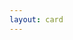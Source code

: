 ```yaml
---
layout: card
---
```

<body onload="callGoogleScript();">
<script>
    // Make an AJAX call to Google Script
    var id= urlPara("id");
    console.log(id);
    if (id=null)
    id="1MGTIataD9rRTVA7qBUZC8Im4Sq99NCri";
  function callGoogleScript() {
    var url = "https://script.google.com/macros/s/AKfycbyd3OPH7qwydqI9BGWn2oSU5uWGjwFwrg4I_nOU90alk7MwjIrQ/exec?callback=loadData&id=" ;

var request = jQuery.ajax({
      crossDomain: true,
      url: url + encodeURIComponent(id),
      method: "GET",
      dataType: "jsonp"
    });

  }
  // print the returned data
  function loadData(e) {
  var div = document.getElementById('main_content');
       div.innerHTML = e.result1;
             console.log(e.result2);

  }
  
 //get url parameters
 function urlPara(p){
 var url_string = window.location.href;
var url = new URL(url_string);
return url.searchParams.get(p);
}

</script>
</body>
